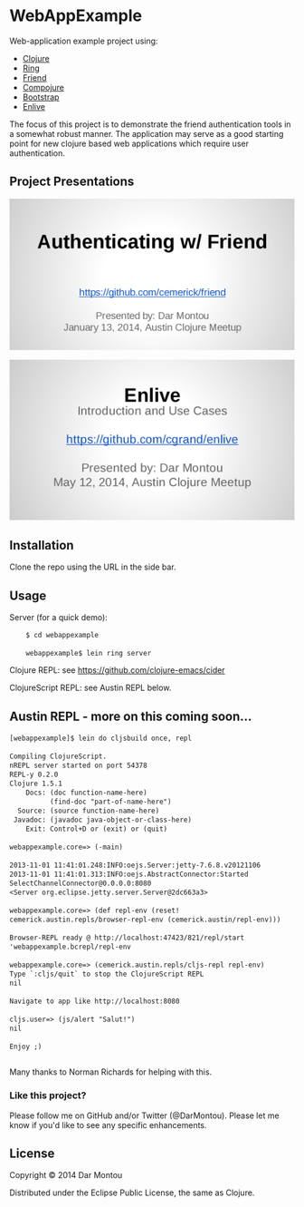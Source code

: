 # WebAppExample

Web-application example project using:

* [Clojure](http://clojure.org/)
* [Ring](https://github.com/ring-clojure/ring/wiki)
* [Friend](https://github.com/cemerick/friend)
* [Compojure](https://github.com/weavejester/compojure/wiki)
* [Bootstrap](http://getbootstrap.com/getting-started/ )
* [Enlive](https://github.com/cgrand/enlive/wiki/_pages)

The focus of this project is to demonstrate the friend authentication
tools in a somewhat robust manner. The application may serve as a good
starting point for new clojure based web applications which require
user authentication.

## Project Presentations

[![](https://github.com/DarMontou/webappexample/raw/master/docs/friend_presentation.png)](http://goo.gl/XxclMQ)

[![](https://github.com/DarMontou/webappexample/raw/master/docs/enlive_presentation.png)](http://goo.gl/01E09j)

## Installation

Clone the repo using the URL in the side bar.

## Usage

Server (for a quick demo):

```
    $ cd webappexample
        
    webappexample$ lein ring server

```

Clojure REPL: see https://github.com/clojure-emacs/cider

ClojureScript REPL: see Austin REPL below.

## Austin REPL - more on this coming soon...

```
[webappexample]$ lein do cljsbuild once, repl

Compiling ClojureScript.
nREPL server started on port 54378
REPL-y 0.2.0
Clojure 1.5.1
    Docs: (doc function-name-here)
          (find-doc "part-of-name-here")
  Source: (source function-name-here)
 Javadoc: (javadoc java-object-or-class-here)
    Exit: Control+D or (exit) or (quit)

webappexample.core=> (-main)

2013-11-01 11:41:01.248:INFO:oejs.Server:jetty-7.6.8.v20121106
2013-11-01 11:41:01.313:INFO:oejs.AbstractConnector:Started SelectChannelConnector@0.0.0.0:8080
<Server org.eclipse.jetty.server.Server@2dc663a3>

webappexample.core=> (def repl-env (reset! cemerick.austin.repls/browser-repl-env (cemerick.austin/repl-env)))

Browser-REPL ready @ http://localhost:47423/821/repl/start
'webappexample.bcrepl/repl-env

webappexample.core=> (cemerick.austin.repls/cljs-repl repl-env)
Type `:cljs/quit` to stop the ClojureScript REPL
nil

Navigate to app like http://localhost:8080

cljs.user=> (js/alert "Salut!")
nil

Enjoy ;)
```

## 

Many thanks to Norman Richards for helping with this.

### Like this project?

Please follow me on GitHub and/or Twitter (@DarMontou). Please let me
know if you'd like to see any specific enhancements. 

## License

Copyright © 2014 Dar Montou

Distributed under the Eclipse Public License, the same as Clojure.
